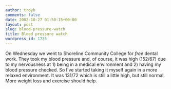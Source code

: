 ```yaml
---
author: troyh
comments: false
date: 2002-10-27 01:50:15+00:00
layout: post
slug: blood-pressure-watch
title: Blood pressure watch
wordpress_id: 1735
---
```


On Wednesday we went to Shoreline Community College for _free_ dental work. They took my blood pressure and, of course, it was high (152/67) due to my nervousness at 1) being in a medical environment and 2) having my blood pressure checked. So I've started taking it myself again in a more relaxed environment. It was 131/72 which is still a little high, but still normal. More weight loss and exercise should help.
